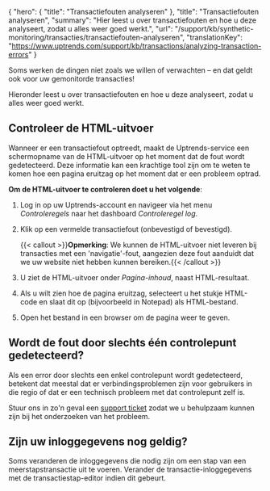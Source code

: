{
  "hero": {
    "title": "Transactiefouten analyseren"
  },
  "title": "Transactiefouten analyseren",
  "summary": "Hier leest u over transactiefouten en hoe u deze analyseert, zodat u alles weer goed werkt.",
  "url": "/support/kb/synthetic-monitoring/transacties/transactiefouten-analyseren",
  "translationKey": "https://www.uptrends.com/support/kb/transactions/analyzing-transaction-errors"
}

Soms werken de dingen niet zoals we willen of verwachten – en dat geldt ook voor uw gemonitorde transacties!

Hieronder leest u over transactiefouten en hoe u deze analyseert, zodat u alles weer goed werkt.

## Controleer de HTML-uitvoer

Wanneer er een transactiefout optreedt, maakt de Uptrends-service een schermopname van de HTML-uitvoer op het moment dat de fout wordt gedetecteerd. Deze informatie kan een krachtige tool zijn om te weten te komen hoe een pagina eruitzag op het moment dat er een probleem optrad.

**Om de HTML-uitvoer te controleren doet u het volgende**:

1.  Log in op uw Uptrends-account en navigeer via het menu *Controleregels* naar het dashboard *Controleregel log*.  
2.  Klik op een vermelde transactiefout (onbevestigd of bevestigd).  
      
    {{< callout >}}**Opmerking**: We kunnen de HTML-uitvoer niet leveren bij transacties met een 'navigatie'-fout, aangezien deze fout aanduidt dat we uw website niet hebben kunnen bereiken.{{< /callout >}} 
3.  U ziet de HTML-uitvoer onder *Pagina-inhoud*, naast HTML-resultaat.  
4.  Als u wilt zien hoe de pagina eruitzag, selecteert u het stukje HTML-code en slaat dit op (bijvoorbeeld in Notepad) als HTML-bestand.  
5.  Open het bestand in een browser om de pagina weer te geven.

## Wordt de fout door slechts één controlepunt gedetecteerd?

Als een error door slechts een enkel controlepunt wordt gedetecteerd, betekent dat meestal dat er verbindingsproblemen zijn voor gebruikers in die regio of dat er een technisch probleem met dat controlepunt zelf is.

Stuur ons in zo'n geval een [support ticket](/contact) zodat we u behulpzaam kunnen zijn bij het onderzoeken van het probleem.

## Zijn uw inloggegevens nog geldig?

Soms veranderen de inloggegevens die nodig zijn om een stap van een meerstapstransactie uit te voeren. Verander de transactie-inloggegevens met de transactiestap-editor indien dit gebeurt.
